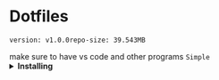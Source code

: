 # Dotfiles
<p><code>version: v1.0.0</code><code>repo-size: 39.543MB</code></p>
make sure to have vs code and other programs
<code>Simple</code>
<details>
    <summary><b>Installing</b></summary>
Clone into your <code>~</code> directory  
  <br>

```bash
git clone https://github.com/AXWTV/Dotfiles.git
```
 Run 
 ```bash 
 ./install 
 ```
</details>
